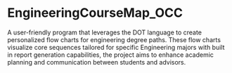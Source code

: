 # EngineeringCourseMap_OCC
A user-friendly program that leverages the DOT language to create personalized flow charts for engineering degree paths. These flow charts visualize core sequences tailored for specific Engineering majors with built in report generation capabilities, the project aims to enhance academic planning and communication between students and advisors. 

